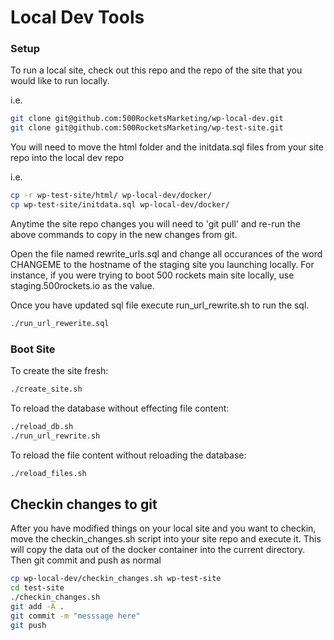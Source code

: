 # Local Dev Tools

### Setup

To run a local site, check out this repo and the repo of the site that you would like to run locally.

i.e.

```bash
git clone git@github.com:500RocketsMarketing/wp-local-dev.git
git clone git@github.com:500RocketsMarketing/wp-test-site.git
```

You will need to move the html folder and the initdata.sql files from your site repo into the local dev repo

i.e.

```bash
cp -r wp-test-site/html/ wp-local-dev/docker/
cp wp-test-site/initdata.sql wp-local-dev/docker/
```

Anytime the site repo changes you will need to 'git pull' and re-run
the above commands to copy in the new changes from git.

Open the file named rewrite_urls.sql and change all occurances of the word CHANGEME to the hostname
of the staging site you launching locally. For instance, if you were trying to boot 500 rockets main
site locally, use staging.500rockets.io as the value.

Once you have updated sql file execute run_url_rewrite.sh to run the sql.

```bash
./run_url_rewerite.sql
```

### Boot Site

To create the site fresh:

```bash
./create_site.sh
```

To reload the database without effecting file content:

```bash
./reload_db.sh
./run_url_rewrite.sh
```

To reload the file content without reloading the database:

```bash
./reload_files.sh
```

## Checkin changes to git

After you have modified things on your local site and you want to checkin, move the checkin_changes.sh
script into your site repo and execute it. This will copy the data out of the docker container into the 
current directory. Then git commit and push as normal

```bash
cp wp-local-dev/checkin_changes.sh wp-test-site
cd test-site
./checkin_changes.sh
git add -A .
git commit -m "messsage here"
git push
```
